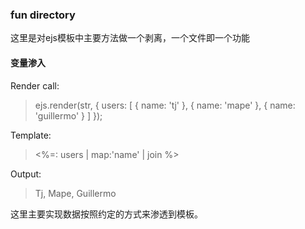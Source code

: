 ### fun directory

这里是对ejs模板中主要方法做一个剥离，一个文件即一个功能



#### 变量渗入   

Render call:

>ejs.render(str, {
    users: [
      { name: 'tj' },
      { name: 'mape' },
      { name: 'guillermo' }
    ]
});

Template:

><p><%=: users | map:'name' | join %></p>

Output:

><p>Tj, Mape, Guillermo</p>

这里主要实现数据按照约定的方式来渗透到模板。

